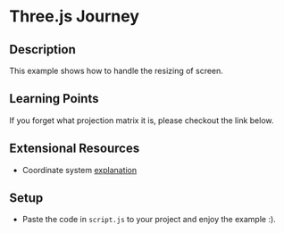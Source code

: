 # Three.js Journey

## Description

This example shows how to handle the resizing of screen.

## Learning Points

If you forget what projection matrix it is, please checkout the link below.

## Extensional Resources

* Coordinate system [explanation](https://ithelp.ithome.com.tw/articles/10245073)

## Setup

* Paste the code in `script.js` to your project and enjoy the example :).
